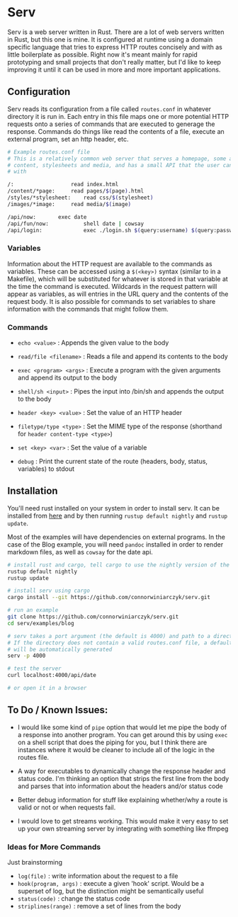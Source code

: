 # Serv

Serv is a web server written in Rust. There are a lot of web servers written
in Rust, but this one is mine. It is configured at runtime using a domain
specific language that tries to express HTTP routes concisely and with as little
boilerplate as possible. Right now it's meant mainly for rapid prototyping and
small projects that don't really matter, but I'd like to keep improving it until
it can be used in more and more important applications.

## Configuration

Serv reads its configuration from a file called `routes.conf` in whatever directory
it is run in. Each entry in this file maps one or more potential HTTP requests
onto a series of commands that are executed to generage the response. Commands
do things like read the contents of a file, execute an external program, set an
http header, etc.

```sh
# Example routes.conf file
# This is a relatively common web server that serves a homepage, some additional
# content, stylesheets and media, and has a small API that the user can interact
# with 

/: 	                read index.html
/content/*page:		read pages/$(page).html
/styles/*stylesheet:    read css/$(stylesheet)
/images/*image: 	read media/$(image)

/api/now:		exec date
/api/fun/now:           shell date | cowsay
/api/login:             exec ./login.sh $(query:username) $(query:password)
```

### Variables

Information about the HTTP request are available to the commands as variables.
These can be accessed using a `$(<key>)` syntax (similar to in a Makefile),
which will be substituted for whatever is stored in that variable at the time
the command is executed. Wildcards in the request pattern will appear as
variables, as will entries in the URL query and the contents of the request
body. It is also possible for commands to set variables to share information
with the commands that might follow them.

### Commands

- `echo <value>` : Appends the given value to the body
- `read/file <filename>` :  Reads a file and append its contents to the body
- `exec <program> <args>` : Execute a program with the given arguments and append its output to the body
- `shell/sh <input>` : Pipes the input into /bin/sh and appends the output to the body

- `header <key> <value>` : Set the value of an HTTP header
- `filetype/type <type>` : Set the MIME type of the response (shorthand for `header content-type <type>`)

- `set <key> <var>` : Set the value of a variable
- `debug` : Print the current state of the route (headers, body, status, variables) to stdout

## Installation

You'll need rust installed on your system in order to install serv. It can be 
installed from [here](https://rustup.rs/) and by then running `rustup default nightly`
and `rustup update`.

Most of the examples will have dependencies on external programs. In the case
of the Blog example, you will need `pandoc` installed in order to render 
markdown files, as well as `cowsay` for the date api.

```bash
# install rust and cargo, tell cargo to use the nightly version of the compiler
rustup default nightly
rustup update

# install serv using cargo
cargo install --git https://github.com/connorwiniarczyk/serv.git

# run an example
git clone https://github.com/connorwiniarczyk/serv.git
cd serv/examples/blog

# serv takes a port argument (the default is 4000) and path to a directory.
# If the directory does not contain a valid routes.conf file, a default one
# will be automatically generated
serv -p 4000

# test the server
curl localhost:4000/api/date

# or open it in a browser
```

## To Do / Known Issues:

- I would like some kind of `pipe` option that would let me pipe the body of a response into another program. You can get around this by using `exec` on a shell    script that does the piping for you, but I think there are instances where it would be cleaner to include all of the logic in the routes file.

- A way for executables to dynamically change the response header and status code. I'm thinking an option that strips the first line from the body and parses that   into information about the headers and/or status code

- Better debug information for stuff like explaining whether/why a route is valid or not or when requests fail.
  
- I would love to get streams working. This would make it very easy to set up your own streaming server by integrating with something like ffmpeg


### Ideas for More Commands

Just brainstorming

- `log(file)` : write information about the request to a file
- `hook(program, args)` : execute a given 'hook' script. Would be a superset of log, but the distinction might be semantically useful
- `status(code)` : change the status code
- `striplines(range)` : remove a set of lines from the body
